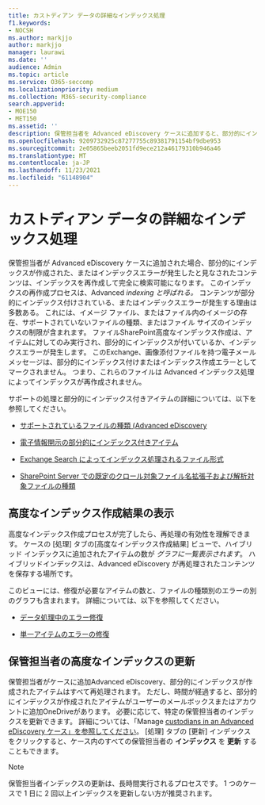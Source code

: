 ```yaml
---
title: カストディアン データの詳細なインデックス処理
f1.keywords:
- NOCSH
ms.author: markjjo
author: markjjo
manager: laurawi
ms.date: ''
audience: Admin
ms.topic: article
ms.service: O365-seccomp
ms.localizationpriority: medium
ms.collection: M365-security-compliance
search.appverid:
- MOE150
- MET150
ms.assetid: ''
description: 保管担当者を Advanced eDiscovery ケースに追加すると、部分的にインデックスが作成されたと見なされたコンテンツが再処理され、完全に検索可能になります。
ms.openlocfilehash: 9209732925c87277755c89381791154bf9dbe953
ms.sourcegitcommit: 2e05865beeb2051fd9ece212a46179310b946a46
ms.translationtype: MT
ms.contentlocale: ja-JP
ms.lasthandoff: 11/23/2021
ms.locfileid: "61148904"
---
```

# <a name="advanced-indexing-of-custodian-data"></a>カストディアン データの詳細なインデックス処理

保管担当者が Advanced eDiscovery ケースに追加された場合、部分的にインデックスが作成された、またはインデックスエラーが発生したと見なされたコンテンツは、インデックスを再作成して完全に検索可能になります。  このインデックスの再作成プロセスは、Advanced *indexing と呼ばれる。* コンテンツが部分的にインデックス付けされている、またはインデックスエラーが発生する理由は多数ある。 これには、イメージ ファイル、またはファイル内のイメージの存在、サポートされていないファイルの種類、またはファイル サイズのインデックスの制限が含まれます。 ファイルSharePoint高度なインデックス作成は、アイテムに対してのみ実行され、部分的にインデックスが付いているか、インデックスエラーが発生します。 このExchange、画像添付ファイルを持つ電子メール メッセージは、部分的にインデックス付けまたはインデックス作成エラーとしてマークされません。 つまり、これらのファイルは Advanced インデックス処理によってインデックスが再作成されません。

サポートの処理と部分的にインデックス付きアイテムの詳細については、以下を参照してください。

- [サポートされているファイルの種類 (Advanced eDiscovery](supported-filetypes-ediscovery20.md)

- [電子情報開示の部分的にインデックス付きアイテム](partially-indexed-items-in-content-search.md)

- [Exchange Search によってインデックス処理されるファイル形式](/exchange/file-formats-indexed-by-exchange-search-exchange-2013-help)

- [SharePoint Server での既定のクロール対象ファイル名拡張子および解析対象ファイルの種類](/SharePoint/technical-reference/default-crawled-file-name-extensions-and-parsed-file-types)

## <a name="viewing-advanced-indexing-results"></a>高度なインデックス作成結果の表示

高度なインデックス作成プロセスが完了したら、再処理の有効性を理解できます。  ケースの [処理] タブの[高度なインデックス作成結果] ビューで、ハイブリッド インデックスに追加されたアイテムの数が *グラフに一覧表示されます*。  ハイブリッドインデックスは、Advanced eDiscovery が再処理されたコンテンツを保存する場所です。

このビューには、修復が必要なアイテムの数と、ファイルの種類別のエラーの別のグラフも含まれます。 詳細については、以下を参照してください。

- [データ処理中のエラー修復](error-remediation-when-processing-data-in-advanced-ediscovery.md)

- [単一アイテムのエラーの修復](single-item-error-remediation.md)

## <a name="updating-the-advanced-index-for-custodians"></a>保管担当者の高度なインデックスの更新

保管担当者がケースに追加Advanced eDiscovery、部分的にインデックスが作成されたアイテムはすべて再処理されます。 ただし、時間が経過すると、部分的にインデックスが作成されたアイテムがユーザーのメールボックスまたはアカウントに追加OneDriveがあります。  必要に応じて、特定の保管担当者のインデックスを更新できます。 詳細については、「Manage [custodians in an Advanced eDiscovery ケース」を参照してください](manage-new-custodians.md#reindex-custodian-data)。 [処理] タブの [更新] インデックスをクリックすると、ケース内のすべての保管担当者の **インデックス** を **更新** することもできます。

> [!NOTE]
> 保管担当者インデックスの更新は、長時間実行されるプロセスです。 1 つのケースで 1 日に 2 回以上インデックスを更新しない方が推奨されます。

